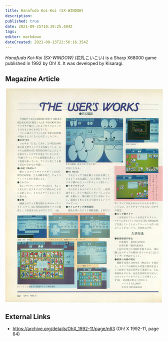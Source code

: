 ```yaml
---
title: Hanafuda Koi-Koi (SX-WINDOW)
description: 
published: true
date: 2021-09-25T10:39:25.404Z
tags: 
editor: markdown
dateCreated: 2021-09-13T22:56:16.354Z
---
```


_Hanafuda Koi-Koi (SX-WINDOW)_ (<span lang='ja'>花札こいこい</span>) is a Sharp X68000 game published in 1992 by Oh! X.
It was developed by Kisaragi.

## Magazine Article

![ohx_1992-11_0063.jpg](/ohx_1992-11_0063.jpg)

## External Links
- https://archive.org/details/OhX_1992-11/page/n63 (Oh! X 1992-11, page 64)